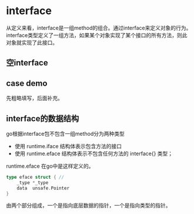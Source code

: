 # interface
从定义来看，interface是一组method的组合。通过interface来定义对象的行为。
interface类型定义了一组方法，如果某个对象实现了某个接口的所有方法，则此对象就实现了此接口。

## 空interface

## case demo

先粗略填写，后面补充。

## interface的数据结构
go根据interface包不包含一组method分为两种类型
+ 使用 runtime.iface 结构体表示包含方法的接口
+ 使用 runtime.eface 结构体表示不包含任何方法的 interface{} 类型；

runtime.eface 在go中是这样定义的。
```go
type eface struct { //
	_type *_type
	data  unsafe.Pointer
}
```
由两个部分组成，一个是指向底层数据的指针，一个是指向类型的指针。